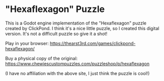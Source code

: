 # "Hexaflexagon" Puzzle

This is a Godot engine implementation of the "Hexaflexagon" puzzle created by ClickPond. I think it's a nice little puzzle, so I created this digital version. It's not a difficult puzzle so give it a shot!

Play in your browser: https://thearst3rd.com/games/clickpond-hexaflexagon/

Buy a physical copy of the original: https://www.chewiescustompuzzles.com/puzzleshop/p/hexaflexagon

(I have no affiliation with the above site, I just think the puzzle is cool!)
